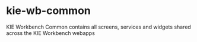 kie-wb-common
=============

KIE Workbench Common contains all screens, services and widgets shared across the KIE Workbench webapps
